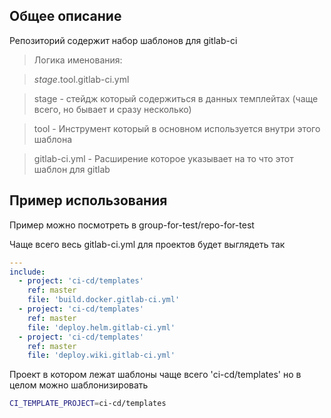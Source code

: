 ## Общее описание

Репозиторий содержит набор шаблонов для gitlab-ci

>Логика именования:

>$stage.$tool.gitlab-ci.yml

>stage - стейдж который содержиться в данных темплейтах (чаще всего, но бывает и сразу несколько)

>tool - Инструмент который в основном используется внутри этого шаблона

>gitlab-ci.yml - Расширение которое указывает на то что этот шаблон для gitlab


## Пример использования

Пример можно посмотреть в group-for-test/repo-for-test

Чаще всего весь gitlab-ci.yml для проектов будет выглядеть так

```yaml
---
include:
  - project: 'ci-cd/templates'
    ref: master
    file: 'build.docker.gitlab-ci.yml'
  - project: 'ci-cd/templates'
    ref: master
    file: 'deploy.helm.gitlab-ci.yml'
  - project: 'ci-cd/templates'
    ref: master
    file: 'deploy.wiki.gitlab-ci.yml'
```

Проект в котором лежат шаблоны чаще всего 'ci-cd/templates' но в целом можно шаблонизировать
```sh
CI_TEMPLATE_PROJECT=ci-cd/templates
```
